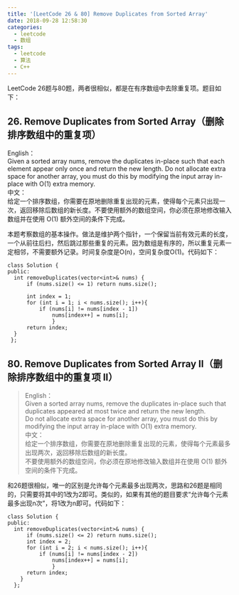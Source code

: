 ```yaml
---
title: '[LeetCode 26 & 80] Remove Duplicates from Sorted Array'
date: 2018-09-28 12:58:30
categories: 
  - leetcode
  - 数组
tags:
  - leetcode
  - 算法
  - C++
---
```


LeetCode 26题与80题，两者很相似，都是在有序数组中去除重复项。题目如下：
<!-- more --> 
## 26. Remove Duplicates from Sorted Array（删除排序数组中的重复项） ##

> 
English：  
Given a sorted array nums, remove the duplicates in-place such that each element appear only once and return the new length.
Do not allocate extra space for another array, you must do this by modifying the input array in-place with O(1) extra memory.  
中文：  
给定一个排序数组，你需要在原地删除重复出现的元素，使得每个元素只出现一次，返回移除后数组的新长度。不要使用额外的数组空间，你必须在原地修改输入数组并在使用 O(1) 额外空间的条件下完成。

本题考察数组的基本操作。做法是维护两个指针，一个保留当前有效元素的长度，一个从前往后扫，然后跳过那些重复的元素。因为数组是有序的，所以重复元素一定相邻，不需要额外记录。时间复杂度是O(n)，空间复杂度O(1)。代码如下：

    class Solution {
    public:
      int removeDuplicates(vector<int>& nums) {
          if (nums.size() <= 1) return nums.size();
          
          int index = 1;
          for (int i = 1; i < nums.size(); i++){
              if (nums[i] != nums[index - 1])
                  nums[index++] = nums[i];
                  }
          return index;
      }
     };
     
## 80. Remove Duplicates from Sorted Array II（删除排序数组中的重复项 II） ##

> English：  
Given a sorted array nums, remove the duplicates in-place such that duplicates appeared at most twice and return the new length.  
Do not allocate extra space for another array, you must do this by modifying the input array in-place with O(1) extra memory.  
中文：  
给定一个排序数组，你需要在原地删除重复出现的元素，使得每个元素最多出现两次，返回移除后数组的新长度。  
不要使用额外的数组空间，你必须在原地修改输入数组并在使用 O(1) 额外空间的条件下完成。

和26题很相似，唯一的区别是允许每个元素最多出现两次，思路和26题是相同的，只需要将其中的1改为2即可。类似的，如果有其他的题目要求“允许每个元素最多出现n次”，将1改为n即可。代码如下：  

    class Solution {
    public:
      int removeDuplicates(vector<int>& nums) {
          if (nums.size() <= 2) return nums.size();
          int index = 2;
          for (int i = 2; i < nums.size(); i++){
              if (nums[i] != nums[index - 2])
                  nums[index++] = nums[i];
                  }
          return index;
        }
      };






















